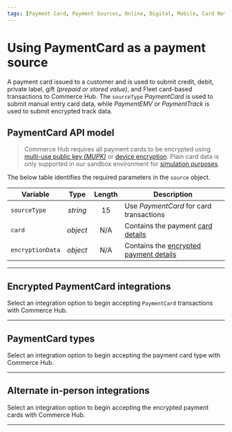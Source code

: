 ```yaml
---
tags: [Payment Card, Payment Sources, Online, Digital, Mobile, Card Not Present]
---
```


# Using PaymentCard as a payment source

A payment card issued to a customer and is used to submit credit, debit, private label, gift *(prepaid or stored value)*, and Fleet card-based transactions to Commerce Hub. The `sourceType` *PaymentCard* is used to submit manual entry card data, while *PaymentEMV* or *PaymentTrack* is used to submit encrypted track data.

## PaymentCard API model

<!-- theme: danger -->
> Commerce Hub requires all payment cards to be encrypted using [multi-use public key *(MUPK)*](?path=docs/Resources/Guides/Multi-Use-Public-Key/Multi-Use-Public-Key.md) or [device encryption](?path=docs/In-Person/Integrations/Encrypted-PIN-Pad.md). Plain card data is only supported in our sandbox environment for [simulation purposes](?path=docs/Resources/Guides/Testing/Test-Scripts/Simulator-Scripts.md).

<!--
type: tab
titles: source
-->

The below table identifies the required parameters in the `source` object.

| Variable | Type | Length | Description |
| ----- | :------: | :-----: | ----- |
| `sourceType` | *string* | 15 | Use *PaymentCard* for card transactions |
| `card` | *object* | N/A | Contains the payment [card details](?path=docs/Resources/Master-Data/Card.md) |
| `encryptionData` | *object* | N/A | Contains the [encrypted payment details](?path=docs/Resources/Master-Data/Encryption-Data.md) |

<!-- type: tab-end -->

---

## Encrypted PaymentCard integrations

Select an integration option to begin accepting `PaymentCard` transactions with Commerce Hub.

<!-- type: row -->

<!-- type: card
title: Multi-use public key
description: Submit an online, digital or mobile MUPK transaction.
link: ?path=docs/Resources/Guides/Multi-Use-Public-Key/Multi-Use-Public-Key-Request.md
-->

<!-- type: card
title: In-person manual entry
description: Submit an in-person manual key transaction.
link: ?path=docs/In-Person/Encrypted-Payments/Manual.md
-->

<!-- type: row-end -->

---

## PaymentCard types

Select an integration option to begin accepting the payment card type with Commerce Hub.

<!-- type: row -->

<!-- type: card
title: Debit Solutions
description: Accept PIN and PINless (signature) debit transactions.
link: ?path=docs/Resources/Guides/Debit/Debit.md
-->

<!-- type: card
title: EBT/WIC
description: Accept EBT/WIC transactions.
link:
-->

<!-- type: card
title: Fleet Card
description: Accept Fleet Card transactions.
link: ?path=docs/Resources/Guides/Payment-Sources/Fleet/Fleet-Card.md
-->

<!-- type: row-end -->

<!-- type: row -->

<!-- type: card
title: Gift Cards
description: Accept prepaid or stored value gift card transactions.
link: ?path=?path=docs/Resources/Guides/Payment-Sources/Gift-Card.md
-->

<!-- type: card
title: Private Label Credit Card 
description: Accept PLCC transactions.
link: ?path=docs/Resources/Guides/Payment-Sources/Private-Label.md
-->

<!-- type: row-end -->

---

## Alternate in-person integrations

Select an integration option to begin accepting the encrypted payment cards with Commerce Hub.

<!-- type: row -->

<!-- type: card
title: EMV chip and contactless
description: Submit an in-person EMV chip or contactless transaction using PaymentEMV.
link: ?path=docs/In-Person/Encrypted-Payments/EMV.md
-->

<!-- type: card
title: Swiped cards
description: Submit an in-person swipe transaction using PaymentTrack.
link: ?path=docs/In-Person/Encrypted-Payments/Track.md
-->

<!-- type: row-end -->

---
